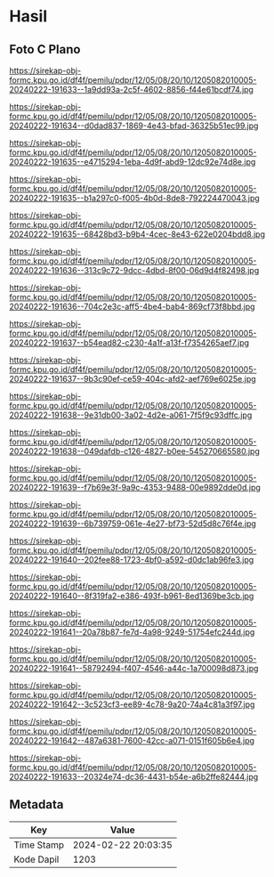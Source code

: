 # Hasil

## Foto C Plano

https://sirekap-obj-formc.kpu.go.id/df4f/pemilu/pdpr/12/05/08/20/10/1205082010005-20240222-191633--1a9dd93a-2c5f-4602-8856-f44e61bcdf74.jpg

https://sirekap-obj-formc.kpu.go.id/df4f/pemilu/pdpr/12/05/08/20/10/1205082010005-20240222-191634--d0dad837-1869-4e43-bfad-36325b51ec99.jpg

https://sirekap-obj-formc.kpu.go.id/df4f/pemilu/pdpr/12/05/08/20/10/1205082010005-20240222-191635--e4715294-1eba-4d9f-abd9-12dc92e74d8e.jpg

https://sirekap-obj-formc.kpu.go.id/df4f/pemilu/pdpr/12/05/08/20/10/1205082010005-20240222-191635--b1a297c0-f005-4b0d-8de8-792224470043.jpg

https://sirekap-obj-formc.kpu.go.id/df4f/pemilu/pdpr/12/05/08/20/10/1205082010005-20240222-191635--68428bd3-b9b4-4cec-8e43-622e0204bdd8.jpg

https://sirekap-obj-formc.kpu.go.id/df4f/pemilu/pdpr/12/05/08/20/10/1205082010005-20240222-191636--313c9c72-9dcc-4dbd-8f00-06d9d4f82498.jpg

https://sirekap-obj-formc.kpu.go.id/df4f/pemilu/pdpr/12/05/08/20/10/1205082010005-20240222-191636--704c2e3c-aff5-4be4-bab4-869cf73f8bbd.jpg

https://sirekap-obj-formc.kpu.go.id/df4f/pemilu/pdpr/12/05/08/20/10/1205082010005-20240222-191637--b54ead82-c230-4a1f-a13f-f7354265aef7.jpg

https://sirekap-obj-formc.kpu.go.id/df4f/pemilu/pdpr/12/05/08/20/10/1205082010005-20240222-191637--9b3c90ef-ce59-404c-afd2-aef769e6025e.jpg

https://sirekap-obj-formc.kpu.go.id/df4f/pemilu/pdpr/12/05/08/20/10/1205082010005-20240222-191638--9e31db00-3a02-4d2e-a061-7f5f9c93dffc.jpg

https://sirekap-obj-formc.kpu.go.id/df4f/pemilu/pdpr/12/05/08/20/10/1205082010005-20240222-191638--049dafdb-c126-4827-b0ee-545270665580.jpg

https://sirekap-obj-formc.kpu.go.id/df4f/pemilu/pdpr/12/05/08/20/10/1205082010005-20240222-191639--f7b69e3f-9a9c-4353-9488-00e9892dde0d.jpg

https://sirekap-obj-formc.kpu.go.id/df4f/pemilu/pdpr/12/05/08/20/10/1205082010005-20240222-191639--6b739759-061e-4e27-bf73-52d5d8c76f4e.jpg

https://sirekap-obj-formc.kpu.go.id/df4f/pemilu/pdpr/12/05/08/20/10/1205082010005-20240222-191640--202fee88-1723-4bf0-a592-d0dc1ab96fe3.jpg

https://sirekap-obj-formc.kpu.go.id/df4f/pemilu/pdpr/12/05/08/20/10/1205082010005-20240222-191640--8f319fa2-e386-493f-b961-8ed1369be3cb.jpg

https://sirekap-obj-formc.kpu.go.id/df4f/pemilu/pdpr/12/05/08/20/10/1205082010005-20240222-191641--20a78b87-fe7d-4a98-9249-51754efc244d.jpg

https://sirekap-obj-formc.kpu.go.id/df4f/pemilu/pdpr/12/05/08/20/10/1205082010005-20240222-191641--58792494-f407-4546-a44c-1a700098d873.jpg

https://sirekap-obj-formc.kpu.go.id/df4f/pemilu/pdpr/12/05/08/20/10/1205082010005-20240222-191642--3c523cf3-ee89-4c78-9a20-74a4c81a3f97.jpg

https://sirekap-obj-formc.kpu.go.id/df4f/pemilu/pdpr/12/05/08/20/10/1205082010005-20240222-191642--487a6381-7600-42cc-a071-0151f605b6e4.jpg

https://sirekap-obj-formc.kpu.go.id/df4f/pemilu/pdpr/12/05/08/20/10/1205082010005-20240222-191633--20324e74-dc36-4431-b54e-a6b2ffe82444.jpg


## Metadata

| Key        | Value               |
| ---------- | ------------------- |
| Time Stamp | 2024-02-22 20:03:35 |
| Kode Dapil | 1203                |



